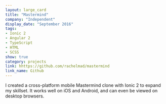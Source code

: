```yaml
---
layout: large_card
title: "Mastermind"
company: "Independent"
display_date: "September 2016"
tags: 
- Ionic 2
- Angular 2
- TypeScript
- HTML
- SCSS
show: true
category: projects
link: hhttps://github.com/rachelmad/mastermind
link_name: Github
---
```


I created a cross-platform mobile Mastermind clone with Ionic 2 to expand my skillset. It works well on iOS and Android, and can even be viewed on desktop browsers. 